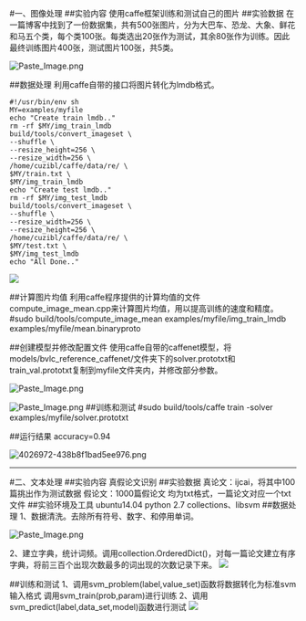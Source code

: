#一、图像处理
##实验内容
使用caffe框架训练和测试自己的图片
##实验数据
在一篇博客中找到了一份数据集，共有500张图片，分为大巴车、恐龙、大象、鲜花和马五个类，每个类100张。每类选出20张作为测试，其余80张作为训练。因此最终训练图片400张，测试图片100张，共5类。

![Paste_Image.png](http://upload-images.jianshu.io/upload_images/4026972-db9d40e9ed736646.png?imageMogr2/auto-orient/strip%7CimageView2/2/w/1240)

##数据处理
利用caffe自带的接口将图片转化为lmdb格式。

    #!/usr/bin/env sh
    MY=examples/myfile
    echo "Create train lmdb.."
    rm -rf $MY/img_train_lmdb
    build/tools/convert_imageset \
    --shuffle \
    --resize_height=256 \
    --resize_width=256 \
    /home/cuzibl/caffe/data/re/ \
    $MY/train.txt \
    $MY/img_train_lmdb
    echo "Create test lmdb.."
    rm -rf $MY/img_test_lmdb
    build/tools/convert_imageset \
    --shuffle \
    --resize_width=256 \
    --resize_height=256 \
    /home/cuzibl/caffe/data/re/ \
    $MY/test.txt \
    $MY/img_test_lmdb
    echo "All Done.."


![](http://upload-images.jianshu.io/upload_images/4026972-7ffe8e0ba9fb4c92.png?imageMogr2/auto-orient/strip%7CimageView2/2/w/1240)

##计算图片均值
利用caffe程序提供的计算均值的文件compute_image_mean.cpp来计算图片均值，用以提高训练的速度和精度。
    #sudo build/tools/compute_image_mean examples/myfile/img_train_lmdb examples/myfile/mean.binaryproto

##创建模型并修改配置文件
使用caffe自带的caffenet模型，将models/bvlc_reference_caffenet/文件夹下的solver.prototxt和train_val.prototxt复制到myfile文件夹内，并修改部分参数。


![Paste_Image.png](http://upload-images.jianshu.io/upload_images/4026972-5eb50bbed2050df7.png?imageMogr2/auto-orient/strip%7CimageView2/2/w/1240)

![Paste_Image.png](http://upload-images.jianshu.io/upload_images/4026972-2a733ddb4b7725db.png?imageMogr2/auto-orient/strip%7CimageView2/2/w/1240)
##训练和测试
    #sudo build/tools/caffe train -solver examples/myfile/solver.prototxt

##运行结果
accuracy=0.94

![4026972-438b8f1bad5ee976.png](http://upload-images.jianshu.io/upload_images/4026972-5a3e1621ee1fbf27.png?imageMogr2/auto-orient/strip%7CimageView2/2/w/1240)

***
#二、文本处理
##实验内容
真假论文识别
##实验数据
真论文：ijcai，将其中100篇挑出作为测试数据
假论文：1000篇假论文
均为txt格式，一篇论文对应一个txt文件
##实验环境及工具
ubuntu14.04
python 2.7
collections、libsvm
##数据处理
1、数据清洗。去除所有符号、数字、和停用单词。


![Paste_Image.png](http://upload-images.jianshu.io/upload_images/4026972-411a0aad93cfde09.png?imageMogr2/auto-orient/strip%7CimageView2/2/w/1240)

2、建立字典，统计词频。调用collection.OrderedDict()，对每一篇论文建立有序字典，将前三百个出现次数最多的词出现的次数记录下来。
![](http://upload-images.jianshu.io/upload_images/4026972-0df5120e1edf5dcc.png?imageMogr2/auto-orient/strip%7CimageView2/2/w/1240)

##训练和测试
1、调用svm_problem(label,value_set)函数将数据转化为标准svm输入格式
调用svm_train(prob,param)进行训练
2、调用svm_predict(label,data_set,model)函数进行测试
![](http://upload-images.jianshu.io/upload_images/4026972-21b6b368859391be.png?imageMogr2/auto-orient/strip%7CimageView2/2/w/1240)
